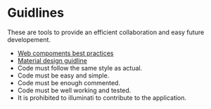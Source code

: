 # Guidlines

These are tools to provide an efficient collaboration and easy future developement.

* [Web compoments best practices](https://www.webcomponents.org/community/articles/web-components-best-practices)
* [Material design guidline](https://material.io/guidelines/)
* Code must follow the same style as actual.
* Code must be easy and simple.
* Code must be enough commented.
* Code must be well working and tested.
* It is prohibited to illuminati to contribute to the application.